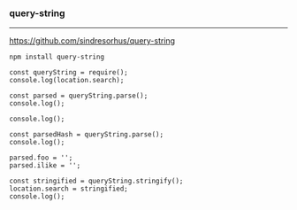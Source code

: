 ### query-string
---
https://github.com/sindresorhus/query-string

```
npm install query-string
```

```
const queryString = require();
console.log(location.search);

const parsed = queryString.parse();
console.log();

console.log();

const parsedHash = queryString.parse();
console.log();

parsed.foo = '';
parsed.ilike = '';

const stringified = queryString.stringify();
location.search = stringified;
console.log();
```

```
```

